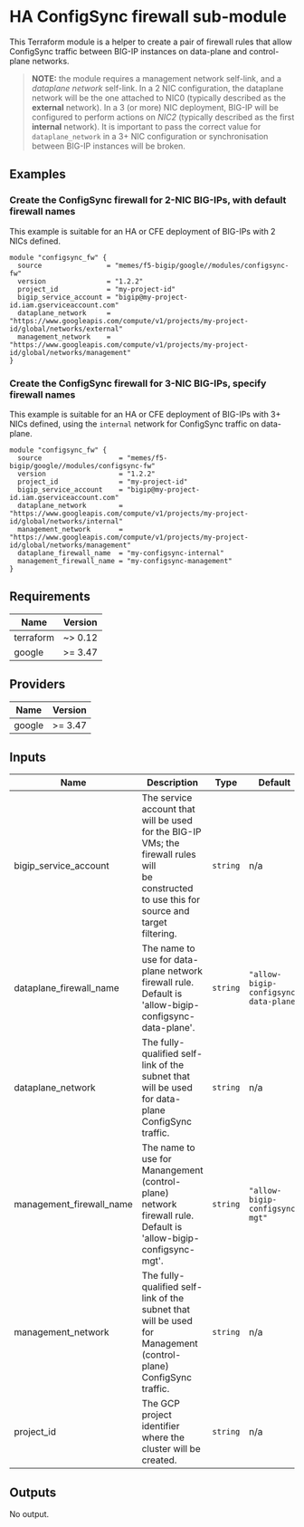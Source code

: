 # HA ConfigSync firewall sub-module

This Terraform module is a helper to create a pair of firewall rules that allow
ConfigSync traffic between BIG-IP instances on data-plane and control-plane
networks.

<!-- spell-checker: ignore dataplane -->
> **NOTE:** the module requires a management network self-link, and a
> *dataplane network* self-link. In a 2 NIC configuration, the dataplane network
> will be the one attached to NIC0 (typically described as the **external**
> network). In a 3 (or more) NIC deployment, BIG-IP will be configured to perform
> actions on *NIC2* (typically described as the first **internal** network). It
> is important to pass the correct value for `dataplane_network` in a 3+ NIC
> configuration or synchronisation between BIG-IP instances will be broken.

## Examples

### Create the ConfigSync firewall for 2-NIC BIG-IPs, with default firewall names

This example is suitable for an HA or CFE deployment of BIG-IPs with 2 NICs
defined.

<!-- spell-checker: disable -->
```hcl
module "configsync_fw" {
  source                = "memes/f5-bigip/google//modules/configsync-fw"
  version               = "1.2.2"
  project_id            = "my-project-id"
  bigip_service_account = "bigip@my-project-id.iam.gserviceaccount.com"
  dataplane_network     = "https://www.googleapis.com/compute/v1/projects/my-project-id/global/networks/external"
  management_network    = "https://www.googleapis.com/compute/v1/projects/my-project-id/global/networks/management"
}
```
<!-- spell-checker: enable -->

### Create the ConfigSync firewall for 3-NIC BIG-IPs, specify firewall names

This example is suitable for an HA or CFE deployment of BIG-IPs with 3+ NICs
defined, using the `internal` network for ConfigSync traffic on data-plane.

<!-- spell-checker: disable -->
```hcl
module "configsync_fw" {
  source                   = "memes/f5-bigip/google//modules/configsync-fw"
  version                  = "1.2.2"
  project_id               = "my-project-id"
  bigip_service_account    = "bigip@my-project-id.iam.gserviceaccount.com"
  dataplane_network        = "https://www.googleapis.com/compute/v1/projects/my-project-id/global/networks/internal"
  management_network       = "https://www.googleapis.com/compute/v1/projects/my-project-id/global/networks/management"
  dataplane_firewall_name  = "my-configsync-internal"
  management_firewall_name = "my-configsync-management"
}
```
<!-- spell-checker: enable -->

<!-- spell-checker:ignore markdownlint bigip -->
<!-- markdownlint-disable MD033 MD034 -->
<!-- BEGINNING OF PRE-COMMIT-TERRAFORM DOCS HOOK -->
## Requirements

| Name | Version |
|------|---------|
| terraform | ~> 0.12 |
| google | >= 3.47 |

## Providers

| Name | Version |
|------|---------|
| google | >= 3.47 |

## Inputs

| Name | Description | Type | Default | Required |
|------|-------------|------|---------|:--------:|
| bigip\_service\_account | The service account that will be used for the BIG-IP VMs; the firewall rules will<br>be constructed to use this for source and target filtering. | `string` | n/a | yes |
| dataplane\_firewall\_name | The name to use for data-plane network firewall rule. Default is<br>'allow-bigip-configsync-data-plane'. | `string` | `"allow-bigip-configsync-data-plane"` | no |
| dataplane\_network | The fully-qualified self-link of the subnet that will be used for data-plane<br>ConfigSync traffic. | `string` | n/a | yes |
| management\_firewall\_name | The name to use for Manangement (control-plane) network firewall rule. Default is<br>'allow-bigip-configsync-mgt'. | `string` | `"allow-bigip-configsync-mgt"` | no |
| management\_network | The fully-qualified self-link of the subnet that will be used for Management<br>(control-plane) ConfigSync traffic. | `string` | n/a | yes |
| project\_id | The GCP project identifier where the cluster will be created. | `string` | n/a | yes |

## Outputs

No output.

<!-- END OF PRE-COMMIT-TERRAFORM DOCS HOOK -->
<!-- markdownlint-enable MD033 MD034 -->

